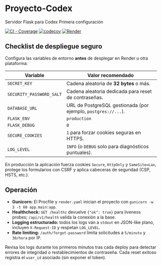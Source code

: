 # Proyecto-Codex

Servidor Flask para Codex Primera configuración


[![CI - Coverage](https://github.com/Mag0de0z2099/Proyecto-Codex/actions/workflows/ci-coverage.yml/badge.svg)](https://github.com/Mag0de0z2099/Proyecto-Codex/actions/workflows/ci-coverage.yml)
[![codecov](https://codecov.io/gh/Mag0de0z2099/Proyecto-Codex/branch/main/graph/badge.svg)](https://app.codecov.io/gh/Mag0de0z2099/Proyecto-Codex)
[![Render](https://img.shields.io/website?url=https%3A%2F%2Fproyecto-codex.onrender.com&label=Render%20Deploy&style=flat-square)](https://proyecto-codex.onrender.com)

## Checklist de despliegue seguro

Configura las variables de entorno **antes** de desplegar en Render u otra plataforma:

| Variable | Valor recomendado |
| --- | --- |
| `SECRET_KEY` | Cadena aleatoria de **32 bytes** o más. |
| `SECURITY_PASSWORD_SALT` | Cadena aleatoria dedicada para reset de contraseñas. |
| `DATABASE_URL` | URL de PostgreSQL gestionada (por ejemplo, `postgres://...`). |
| `FLASK_ENV` | `production` |
| `FLASK_DEBUG` | `0` |
| `SECURE_COOKIES` | `1` para forzar cookies seguras en HTTPS. |
| `LOG_LEVEL` | `INFO` (o `DEBUG` solo para diagnósticos puntuales). |

En producción la aplicación fuerza cookies `Secure`, `HttpOnly` y `SameSite=Lax`, protege los formularios con CSRF y aplica cabeceras de seguridad (CSP, HSTS, etc.).

## Operación

- **Gunicorn:** El Procfile y `render.yaml` inician el proyecto con `gunicorn -w 3 -t 60 app.main:app`.
- **Healthcheck:** `GET /healthz` devuelve `{"ok": true}` para liveness probes; `/api/v1/health` valida la conexión a la base.
- **Logging estructurado:** todos los logs van a `stdout` en JSON-like plano, incluyen `X-Request-ID` y respetan `LOG_LEVEL`.
- **Rate limiting:** `/auth/forgot-password` limita solicitudes a `5/minuto` y `30/hora` por IP.

Revisa los logs durante los primeros minutos tras cada deploy para detectar errores de integridad o restablecimientos de contraseña. Cada reset exitoso registra el `user_id` asociado (sin exponer el token).
